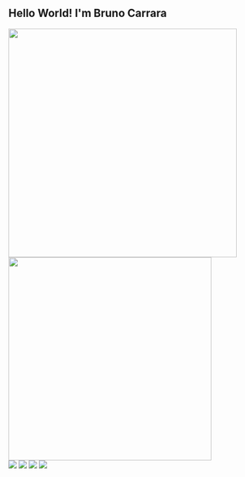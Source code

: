 ## Hello World! I'm Bruno Carrara
<div>
  <a href = "https://github.com/Ararrac">
  <img width="450px" src="https://github-readme-stats.vercel.app/api?username=Ararrac&show_icons=true&theme=highcontrast&include_all_commits=true&count_private=true"/>
  <img width="400px" src="https://github-readme-stats.vercel.app/api/top-langs/?username=Ararrac&layout=compact&langs_count=7&theme=highcontrast"/>
</div>
<div>
<a href="https://www.linkedin.com/in/bruno-carrara-851ab4211/" target="_blank"><img src="https://img.shields.io/badge/-LinkedIn-%230077B5?style=for-the-badge&logo=linkedin&logoColor=white" target="_blank"></a>
<a href = "mailto:brunocarrarabpc@gmail.com"><img src="https://img.shields.io/badge/-Gmail-%23333?style=for-the-badge&logo=gmail&logoColor=white" target="_blank"></a>
<a href="https://instagram.com/carrara4" target="_blank"><img src="https://img.shields.io/badge/-Instagram-%23E4405F?style=for-the-badge&logo=instagram&logoColor=white" target="_blank"></a>
<a href="https://discord.gg/F7kVkXW" target="_blank"><img src="https://img.shields.io/badge/Discord-7289DA?style=for-the-badge&logo=discord&logoColor=white" target="_blank"></a> 
  
  
  
</div>
